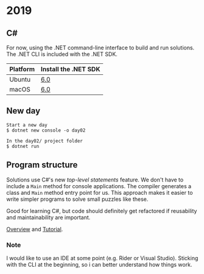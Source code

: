 # 2019  

## C\# 
For now, using the .NET command-line interface to build and run solutions. The .NET CLI is included with the .NET SDK.

|Platform| Install the .NET SDK|
|---|---|
|Ubuntu| [6.0](https://docs.microsoft.com/en-us/dotnet/core/install/linux-ubuntu#2004-)| 
|macOS| [6.0](https://dotnet.microsoft.com/en-us/download)|

## New day 
```
Start a new day
$ dotnet new console -o day02  

In the day02/ project folder
$ dotnet run
```

## Program structure
Solutions use C#'s new _top-level statements_ feature. We don't have to
include a `Main` method for console applications. The compiler generates a 
class and `Main` method entry point for us. This approach makes it easier
to write simpler programs to solve small puzzles like these.

Good for learning C#, but code should definitely get refactored if reusability
and maintainability are important. 

[Overview](https://docs.microsoft.com/en-us/dotnet/csharp/fundamentals/program-structure/top-level-statements)
and
[Tutorial](https://docs.microsoft.com/en-us/dotnet/csharp/whats-new/tutorials/top-level-statements).

### Note
I would like to use an IDE at some point (e.g. Rider or Visual Studio).
Sticking with the CLI at the beginning, so i can better understand how things work. 
